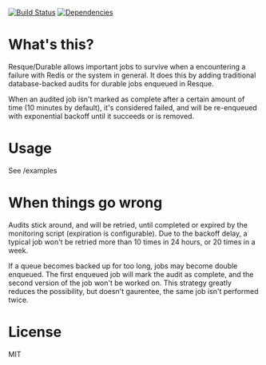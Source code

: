 [![Build Status](https://travis-ci.org/zendesk/resque-durable.png)](https://travis-ci.org/zendesk/resque-durable)
[![Dependencies](http://orgdeps.herokuapp.com/organizations/zendesk/repositories/resque-durable.svg?token=7f2805e330f6932a1754278d4161fe3f)](http://orgdeps.herokuapp.com/organizations/zendesk/repositories#resque-durable)


# What's this?

Resque/Durable allows important jobs to survive when a encountering a failure with Redis or the system in general.
It does this by adding traditional database-backed audits for durable jobs enqueued in Resque.

When an audited job isn't marked as complete after a certain amount of time (10 minutes by default),
it's considered failed, and will be re-enqueued with exponential backoff until it succeeds or is removed.

# Usage

See /examples

# When things go wrong

Audits stick around, and will be retried, until completed or expired by the monitoring script (expiration is configurable).
Due to the backoff delay, a typical job won't be retried more than 10 times in 24 hours, or 20 times in a week.

If a queue becomes backed up for too long, jobs may become double enqueued.
The first enqueued job will mark the audit as complete, and the second version of the job won't be worked on.
This strategy greatly reduces the possibility, but doesn't gaurentee, the same job isn't performed twice.

# License
MIT
